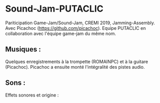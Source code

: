 # Sound-Jam-PUTACLIC
Pariticipation Game-Jam/Sound-Jam, CREMI 2019, Jamming-Assembly.
Avec Picachoc (https://github.com/picachoc). Equipe PUTACLIC en collaboration avec l'équipe game-jam du même nom.

## Musiques :
Quelques enregistrements à la trompette (ROMAINPC) et à la guitare (Picachoc). Picachoc a ensuite monté l'intégralité des pistes audio.

## Sons :
Effets sonores et origine :


